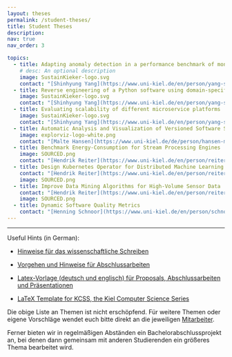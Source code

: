 ```yaml
---
layout: theses
permalink: /student-theses/
title: Student Theses
description:
nav: true
nav_order: 3

topics:
  - title: Adapting anomaly detection in a performance benchmark of monitoring agents
    # desc: An optional description
    image: SustainKieker-logo.svg
    contact: "[Shinhyung Yang](https://www.uni-kiel.de/en/person/yang-shinhyung-70105)"
  - title: Reverse engineering of a Python software using domain-specific language
    image: SustainKieker-logo.svg
    contact: "[Shinhyung Yang](https://www.uni-kiel.de/en/person/yang-shinhyung-70105)"
  - title: Evaluating scalability of different microservice platforms
    image: SustainKieker-logo.svg
    contact: "[Shinhyung Yang](https://www.uni-kiel.de/en/person/yang-shinhyung-70105)"
  - title: Automatic Analysis and Visualization of Versioned Software Systems
    image: explorviz-logo-white.png
    contact: "[Malte Hansen](https://www.uni-kiel.de/de/person/hansen-malte-55509)"
  - title: Benchmark Energy-Consumption for Stream Processing Engines
    image: SOURCED.png
    contact: "[Hendrik Reiter](https://www.uni-kiel.de/en/person/reiter-hendrik-ken-70107)"
  - title: Design Kubernetes Operator for Distributed Machine Learning at the edge
    contact: "[Hendrik Reiter](https://www.uni-kiel.de/en/person/reiter-hendrik-ken-70107)"
    image: SOURCED.png
  - title: Improve Data Mining Algorithms for High-Volume Sensor Data
    contact: "[Hendrik Reiter](https://www.uni-kiel.de/en/person/reiter-hendrik-ken-70107)"
    image: SOURCED.png
  - title: Dynamic Software Quality Metrics
    contact: "[Henning Schnoor](https://www.uni-kiel.de/en/person/schnoor-henning-48637)"
---
```


<hr>

Useful Hints (in German):

- [Hinweise für das wissenschaftliche Schreiben](/assets/pdf/Wissenschaftliches-Schreiben.pdf)

- [Vorgehen und Hinweise für Abschlussarbeiten](/assets/pdf/Hinweise-und-Vorgehen-für-Abschlussarbeiten.pdf)

- [Latex-Vorlage (deutsch und englisch) für Proposals, Abschlussarbeiten und Präsentationen](https://git.se.informatik.uni-kiel.de/se/templates/tree/master/Abschlussarbeit)

- [LaTeX Template for KCSS, the Kiel Computer Science Series](https://git.informatik.uni-kiel.de/kcss/kcss-style)

Die obige Liste an Themen ist nicht erschöpfend. Für weitere Themen oder eigene Vorschläge wendet euch bitte direkt an die jeweiligen [Mitarbeiter](/team/).

Ferner bieten wir in regelmäßigen Abständen ein Bachelorabschlussprojekt an, bei denen dann gemeinsam mit anderen Studierenden ein größeres Thema bearbeitet wird.
